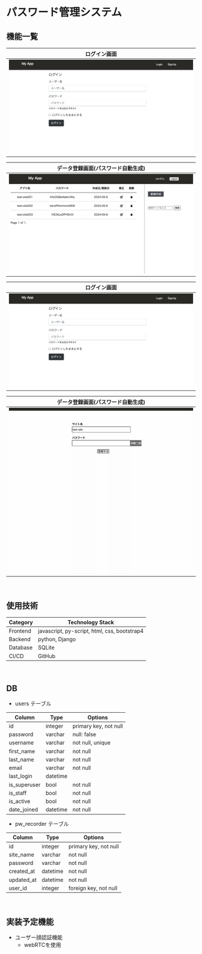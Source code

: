# パスワード管理システム

## 機能一覧
| ログイン画面 |
| ---- |
| ![ログイン画面](/docs/login.png) |

| データ登録画面(パスワード自動生成) |
| ---- |
| ![データ一覧画面](/docs/data-list.png) |

| ログイン画面 |
| ---- |
| ![ログイン画面](/docs/login.png) |

| データ登録画面(パスワード自動生成) |
| ---- |
| ![データ登録画面(パスワード自動生成)](/docs/autocreatepass.gif) |

<br />

## 使用技術

| Category          | Technology Stack                                     |
| ----------------- | --------------------------------------------------   |
| Frontend          | javascript, py-script, html, css, bootstrap4         |
| Backend           | python, Django                                       |
| Database          | SQLite                                               |
| CI/CD             | GitHub                                               |

<br />

## DB

* users テーブル

| Column       | Type     | Options               |
| -------------| ---------| ----------------------|
| id           | integer  | primary key, not null |
| password     | varchar  | null: false           |
| username     | varchar  | not null, unique      |
| first_name   | varchar  | not null              |
| last_name    | varchar  | not null              |
| email        | varchar  | not null              |
| last_login   | datetime |                       |
| is_superuser | bool     | not null              |
| is_staff     | bool     | not null              |
| is_active    | bool     | not null              |
| date_joined  | datetime | not null              |


* pw_recorder テーブル

| Column     | Type     | Options               |
| -----------| ---------| ----------------------|
| id         | integer  | primary key, not null |
| site_name  | varchar  | not null              |
| password   | varchar  | not null              |
| created_at | datetime | not null              |
| updated_at | datetime | not null              |
| user_id    | integer  | foreign key, not null |

<br />

## 実装予定機能

* ユーザー顔認証機能
    * webRTCを使用